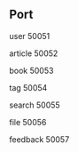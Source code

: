 ## Port

user 50051

article 50052

book 50053

tag 50054

search 50055

file 50056

feedback 50057
